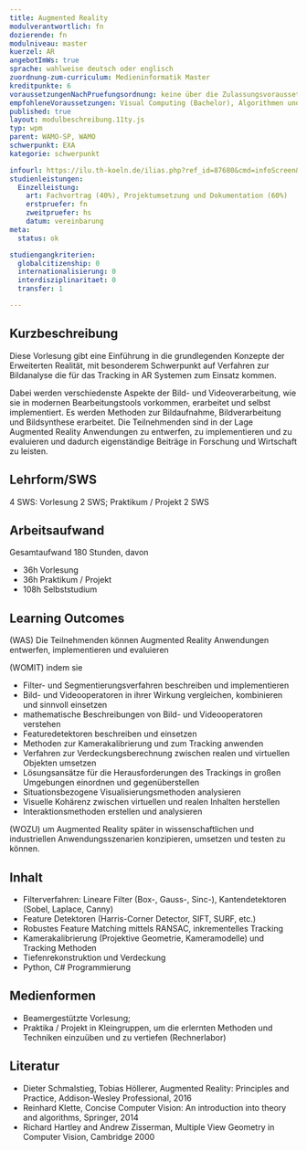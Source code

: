 ```yaml
---
title: Augmented Reality
modulverantwortlich: fn
dozierende: fn
modulniveau: master
kuerzel: AR
angebotImWs: true
sprache: wahlweise deutsch oder englisch
zuordnung-zum-curriculum: Medieninformatik Master
kreditpunkte: 6
voraussetzungenNachPruefungsordnung: keine über die Zulassungsvoraussetzungen zum Studium hinausgehenden
empfohleneVoraussetzungen: Visual Computing (Bachelor), Algorithmen und Programmierung 1 und 2 (Bachelor), Mathematik 1 und 2 (Bachelor)
published: true
layout: modulbeschreibung.11ty.js
typ: wpm
parent: WAMO-SP, WAMO
schwerpunkt: EXA
kategorie: schwerpunkt

infourl: https://ilu.th-koeln.de/ilias.php?ref_id=87680&cmd=infoScreen&cmdClass=ilrepositorygui&cmdNode=xp&baseClass=ilRepositoryGUI
studienleistungen:
  Einzelleistung:
    art: Fachvortrag (40%), Projektumsetzung und Dokumentation (60%)
    erstpruefer: fn
    zweitpruefer: hs
    datum: vereinbarung
meta:
  status: ok

studiengangkriterien:
  globalcitizenship: 0
  internationalisierung: 0
  interdisziplinaritaet: 0
  transfer: 1

---
```


## Kurzbeschreibung
Diese Vorlesung gibt eine Einführung in die grundlegenden Konzepte der Erweiterten Realität, mit besonderem Schwerpunkt auf Verfahren zur Bildanalyse die für das Tracking in AR Systemen zum Einsatz kommen.

Dabei werden verschiedenste Aspekte der Bild- und Videoverarbeitung,  wie sie in modernen Bearbeitungstools vorkommen, erarbeitet und selbst implementiert. Es werden Methoden zur Bildaufnahme, Bildverarbeitung und Bildsynthese erarbeitet. Die Teilnehmenden sind in der Lage Augmented Reality Anwendungen zu entwerfen, zu implementieren und zu evaluieren und dadurch eigenständige Beiträge in Forschung und Wirtschaft zu leisten.

## Lehrform/SWS
4 SWS: Vorlesung 2 SWS; Praktikum / Projekt 2 SWS

## Arbeitsaufwand
Gesamtaufwand 180 Stunden, davon

- 36h Vorlesung
- 36h Praktikum / Projekt
- 108h Selbststudium


## Learning Outcomes
(WAS) Die Teilnehmenden können Augmented Reality Anwendungen entwerfen, implementieren und evaluieren

(WOMIT) indem sie
 - Filter- und Segmentierungsverfahren beschreiben und implementieren
 - Bild- und Videooperatoren in ihrer Wirkung vergleichen, kombinieren und sinnvoll einsetzen
 - mathematische Beschreibungen von Bild- und Videooperatoren verstehen
 - Featuredetektoren beschreiben und einsetzen
 - Methoden zur Kamerakalibrierung und zum Tracking anwenden
 - Verfahren zur Verdeckungsberechnung zwischen realen und virtuellen Objekten umsetzen
 - Lösungsansätze für die Herausforderungen des Trackings in großen Umgebungen einordnen und gegenüberstellen
 - Situationsbezogene Visualisierungsmethoden analysieren
 - Visuelle Kohärenz zwischen virtuellen und realen Inhalten herstellen
 - Interaktionsmethoden erstellen und analysieren

(WOZU)
um Augmented Reality später in wissenschaftlichen und industriellen Anwendungsszenarien konzipieren, umsetzen und testen zu können.


## Inhalt
- Filterverfahren: Lineare Filter (Box-, Gauss-, Sinc-), Kantendetektoren (Sobel, Laplace, Canny)
- Feature Detektoren (Harris-Corner Detector, SIFT, SURF, etc.)
- Robustes Feature Matching mittels RANSAC, inkrementelles Tracking
- Kamerakalibrierung (Projektive Geometrie, Kameramodelle) und Tracking Methoden
- Tiefenrekonstruktion und Verdeckung
- Python, C# Programmierung

## Medienformen
- Beamergestützte Vorlesung;
- Praktika / Projekt in Kleingruppen, um die erlernten Methoden und Techniken einzuüben und zu vertiefen (Rechnerlabor)

## Literatur
- Dieter Schmalstieg, Tobias Höllerer, Augmented Reality: Principles and Practice, Addison-Wesley Professional, 2016
- Reinhard Klette, Concise Computer Vision: An introduction into theory and algorithms, Springer, 2014
- Richard Hartley and Andrew Zisserman, Multiple View Geometry in Computer Vision, Cambridge 2000
